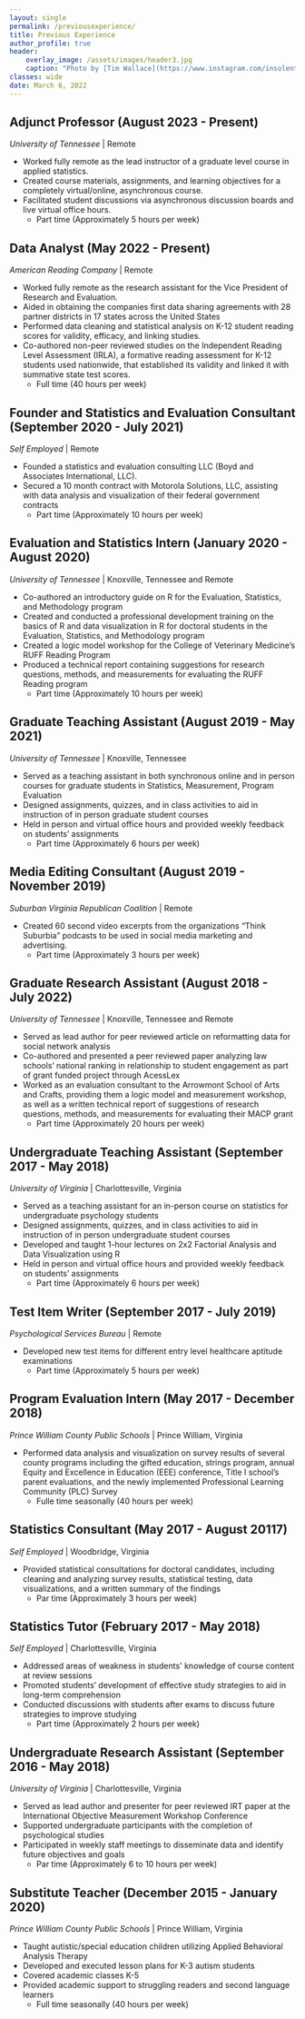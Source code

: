 ```yaml
---
layout: single
permalink: /previousexperience/
title: Previous Experience
author_profile: true
header:
    overlay_image: /assets/images/header3.jpg
    caption: "Photo by [Tim Wallace](https://www.instagram.com/insolentprodigy/)"
classes: wide
date: March 6, 2022
---
```


## Adjunct Professor (August 2023 - Present) 
*University of Tennessee* \| Remote
-	Worked fully remote as the lead instructor of a graduate level course in applied statistics.
-	Created course materials, assignments, and learning objectives for a completely virtual/online, asynchronous course.
-	Facilitated student discussions via asynchronous discussion boards and live virtual office hours. 
    -	Part time (Approximately 5 hours per week)

## Data Analyst (May 2022 - Present) 
*American Reading Company* \| Remote
-	Worked fully remote as the research assistant for the Vice President of Research and Evaluation.
-	Aided in obtaining the companies first data sharing agreements with 28 partner districts in 17 states across the United States
-	Performed data cleaning and statistical analysis on K-12 student reading scores for validity, efficacy, and linking studies.
-	Co-authored non-peer reviewed studies on the Independent Reading Level Assessment (IRLA), a formative reading assessment for K-12 students used nationwide, that established its validity and linked it with summative state test scores.
    -	Full time (40 hours per week)

## Founder and Statistics and Evaluation Consultant (September 2020 - July 2021) 
*Self Employed* \| Remote
-	Founded a statistics and evaluation consulting LLC (Boyd and Associates International, LLC).
-	Secured a 10 month contract with Motorola Solutions, LLC, assisting with data analysis and visualization of their federal government contracts
    -	Part time (Approximately 10 hours per week)

## Evaluation and Statistics Intern (January 2020 - August 2020) 
*University of Tennessee* \| Knoxville, Tennessee and Remote
-	Co-authored an introductory guide on R for the Evaluation, Statistics, and Methodology program
-	Created and conducted a professional development training on the basics of R and data visualization in R for doctoral students in the Evaluation, Statistics, and Methodology program
-	Created a logic model workshop for the College of Veterinary Medicine’s RUFF Reading Program
-	Produced a technical report containing suggestions for research questions, methods, and measurements for evaluating the RUFF Reading program
    -	Part time (Approximately 10 hours per week)

## Graduate Teaching Assistant (August 2019 - May 2021) 
*University of Tennessee* \| Knoxville, Tennessee
-	Served as a teaching assistant in both synchronous online and in person courses for graduate students in Statistics, Measurement, Program Evaluation
-	Designed assignments, quizzes, and in class activities to aid in instruction of in person graduate student courses
-	Held in person and virtual office hours and provided weekly feedback on students’ assignments
    -	Part time (Approximately 6 hours per week)

## Media Editing Consultant (August 2019 - November 2019) 
*Suburban Virginia Republican Coalition* \| Remote
-	Created 60 second video excerpts from the organizations “Think Suburbia” podcasts to be used in social media marketing and advertising.
    -	Part time (Approximately 3 hours per week)

## Graduate Research Assistant (August 2018 - July 2022) 
*University of Tennessee* \| Knoxville, Tennessee and Remote
-	Served as lead author for peer reviewed article on reformatting data for social network analysis
-	Co-authored and presented a peer reviewed paper analyzing law schools’ national ranking in relationship to student engagement as part of grant funded project through AcessLex
-	Worked as an evaluation consultant to the Arrowmont School of Arts and Crafts, providing them a logic model and measurement workshop, as well as a written technical report of suggestions of research questions, methods, and measurements for evaluating their MACP grant
    -	Part time (Approximately 20 hours per week)

## Undergraduate Teaching Assistant (September 2017 - May 2018) 
*University of Virginia* \| Charlottesville, Virginia
-	Served as a teaching assistant for an in-person course on statistics for undergraduate psychology students
-	Designed assignments, quizzes, and in class activities to aid in instruction of in person undergraduate student courses
-	Developed and taught 1-hour lectures on 2x2 Factorial Analysis and Data Visualization using R
-	Held in person and virtual office hours and provided weekly feedback on students’ assignments
    -	Part time (Approximately 6 hours per week)

## Test Item Writer (September 2017 - July 2019) 
*Psychological Services Bureau* \| Remote
-	Developed new test items for different entry level healthcare aptitude examinations
    -	Part time (Approximately 5 hours per week)

## Program Evaluation Intern (May 2017 - December 2018) 
*Prince William County Public Schools* \| Prince William, Virginia
-	Performed data analysis and visualization on survey results of several county programs including the gifted education, strings program, annual Equity and Excellence in Education (EEE) conference, Title I school’s parent evaluations, and the newly implemented Professional Learning Community (PLC) Survey
	-	Fulle time seasonally (40 hours per week)

## Statistics Consultant (May 2017 - August 20117) 
*Self Employed* \| Woodbridge, Virginia
-	Provided statistical consultations for doctoral candidates, including cleaning and analyzing survey results, statistical testing, data visualizations, and a written summary of the findings
    -	Par time (Approximately 3 hours per week)

## Statistics Tutor (February 2017 - May 2018)
*Self Employed* \| Charlottesville, Virginia
-	Addressed areas of weakness in students' knowledge of course content at review sessions
-	Promoted students’ development of effective study strategies to aid in long-term comprehension
-	Conducted discussions with students after exams to discuss future strategies to improve studying
    -	Part time (Approximately 2 hours per week)

## Undergraduate Research Assistant (September 2016 - May 2018) 
*University of Virginia* \| Charlottesville, Virginia
-	Served as lead author and presenter for peer reviewed IRT paper at the International Objective Measurement Workshop Conference
-	Supported undergraduate participants with the completion of psychological studies
-	Participated in weekly staff meetings to disseminate data and identify future objectives and goals
    -	Par time (Approximately 6 to 10 hours per week)

## Substitute Teacher (December 2015 - January 2020)
*Prince William County Public Schools* \| Prince William, Virginia
-	Taught autistic/special education children utilizing Applied Behavioral Analysis Therapy
-	Developed and executed lesson plans for K-3 autism students
-	Covered academic classes K-5
-	Provided academic support to struggling readers and second language learners
    -	Full time seasonally (40 hours per week)
